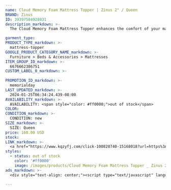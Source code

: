 ```yaml
---
name: Cloud Memory Foam Mattress Topper | Zinus 2" / Queen
BRAND: Zinus
ID: 39397584928831
description_markdown: >-
  The Cloud Memory Foam Mattress Topper enhances the comfort of your mattress with layers of super soft, supportive foam. Zinus Base Foam provides head-to-toe relief, while green tea memory foam adds a fresh feeling and cradling support. All this softness is wrapped in a quilted fiber cover with a fitted skirt for ultimate comfort and convenience.

garment_type:
PRODUCT_TYPE_markdown: >-
  mattress-topper
GOOGLE_PRODUCT_CATEGORY_NAME_markdown: >-
  Furniture > Beds & Accessories > Mattresses
ITEM_GROUP_ID_markdown: >-
  6676662386751
CUSTOM_LABEL_0_markdown: >-
  
PROMOTION_ID_markdown: >-
  memorialday
LAST_UPDATED_markdown: >-
  2024-01-25T06:34:24.439-08:00
AVAILABILITY_markdown: >-
  AVAILABILITY: <span style="color: #ff0000;">out of stock</span>
COLOR:
CONDITION_markdown: >-
  CONDITION: new
SIZE_markdown: >-
  SIZE: Queen
price: 160.00 USD
stock: 
LINK_markdown: >-
  <a href="https://www.kqzyfj.com/click-100820740-15168018?url=https%3A%2F%2Fwww.zinus.com%2Fproducts%2Fcloud-memory-foam-mattress-topper%3Fvariant%3D39397584928831" target="_blank" style="display: inline-block; padding: 10px 20px; font-size: 16px; text-align: center; text-decoration: none; cursor: pointer; border: 1px solid #3498db; color: #3498db; background-color: #fff; border-radius: 5px; transition: background-color 0.3s;">Go to Product</a>
styles:
  - status: out of stock
    color: '#ff0000'
    image: /images/products/Cloud Memory Foam Mattress Topper _ Zinus 2_ _ Queen/4inQuiltedPlushTopperwithElasticSkirt_Greentea_-2.jpg
ads_markdown: >-
  <div style="text-align: center;"><script type="text/javascript" language="javascript" src="https://www.anrdoezrs.net/placeholder-52386694?target=_top&mouseover=N"></script></div>

---
```

